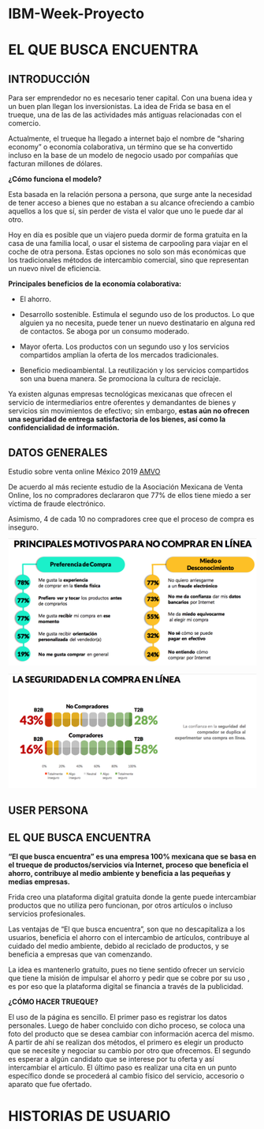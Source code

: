 # IBM-Week-Proyecto

# EL QUE BUSCA ENCUENTRA

## INTRODUCCIÓN

Para ser emprendedor no es necesario tener capital. Con una buena idea y un buen plan llegan los inversionistas. La idea de Frida se basa en el trueque, una de las de las actividades más antiguas relacionadas con el comercio.

Actualmente, el trueque ha llegado a internet bajo el nombre de “sharing economy” o economía colaborativa, un término que se ha convertido incluso en la base de un modelo de negocio usado por compañías que facturan millones de dólares. 

**¿Cómo funciona el modelo?**

Esta basada en la relación persona a persona, que surge ante la necesidad de tener acceso a bienes que no estaban a su alcance ofreciendo a cambio aquellos a los que sí, sin perder de vista el valor que uno le puede dar al otro.

Hoy en día es posible que un viajero pueda dormir de forma gratuita en la casa de una familia local, o usar el sistema de carpooling para viajar en el coche de otra persona. Estas opciones no solo son más económicas que los tradicionales métodos de intercambio comercial, sino que representan un nuevo nivel de eficiencia. 

**Principales beneficios de la economía colaborativa:**

- El ahorro. 

- Desarrollo sostenible. Estimula el segundo uso de los productos. Lo que alguien ya no necesita, puede tener un nuevo destinatario en alguna red de contactos. Se aboga por un consumo moderado.

- Mayor oferta. Los productos con un segundo uso y los servicios compartidos amplían la oferta de los mercados tradicionales. 

- Beneficio medioambiental. La reutilización y los servicios compartidos son una buena manera. Se promociona la cultura de reciclaje. 

Ya existen algunas empresas tecnológicas mexicanas que ofrecen el servicio de intermediarios entre oferentes y demandantes de bienes y servicios sin movimientos de efectivo; sin embargo, **estas aún no ofrecen una seguridad de entrega satisfactoria de los bienes, así como la confidencialidad de información.**


## DATOS GENERALES

Estudio sobre venta online México 2019 [AMVO](https://www.amvo.org.mx/descarga-estudio-venta-online)


De acuerdo al más reciente estudio de la Asociación Mexicana de Venta Online, los no compradores declararon que 77% de ellos tiene miedo a ser víctima de fraude electrónico.

Asimismo, 4 de cada 10 no compradores cree que el proceso de compra es inseguro.


![Motivos para no comprar en línea](img/motivos.png)

![La seguridad en la compra en línea](img/seguridad.png)


## USER PERSONA


## EL QUE BUSCA ENCUENTRA

**“El que busca encuentra” es una empresa 100% mexicana que se basa en el trueque de productos/servicios vía Internet, proceso que beneficia el ahorro, contribuye al medio ambiente y beneficia a las pequeñas y medias empresas.**

Frida creo una plataforma digital gratuita donde la gente puede intercambiar productos que no utiliza pero funcionan, por otros artículos o incluso servicios profesionales.

Las ventajas de “El que busca encuentra”, son que no descapitaliza a los usuarios, beneficia el ahorro con el intercambio de artículos, contribuye al cuidado del medio ambiente, debido al reciclado de productos, y se beneficia a empresas que van comenzando.

La idea es mantenerlo gratuito, pues no tiene sentido ofrecer un servicio que tiene la misión de impulsar el ahorro y pedir que se cobre por su uso , es por eso que la plataforma digital se financia a través de la publicidad.

**¿CÓMO HACER TRUEQUE?**

El uso de la página es sencillo. El primer paso es registrar los datos personales. Luego de haber concluido con dicho proceso, se coloca una foto del producto que se desea cambiar con información acerca del mismo. A partir de ahí se realizan dos métodos, el primero es elegir un producto que se necesite y negociar su cambio por otro que ofrecemos. El segundo es esperar a algún candidato que se interese por tu oferta y así intercambiar el artículo. El último paso es realizar una cita en un punto específico donde se procederá al cambio físico del servicio, accesorio o aparato que fue ofertado.


# HISTORIAS DE USUARIO